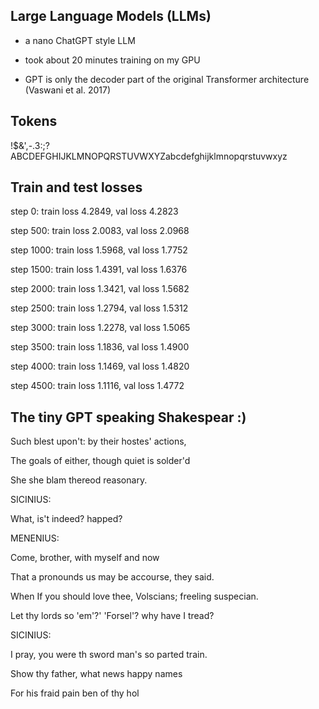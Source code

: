## Large Language Models (LLMs)

* a nano ChatGPT style LLM

* took about 20 minutes training on my GPU

* GPT is only the decoder part of the original Transformer architecture (Vaswani et al. 2017)

## Tokens

 !$&',-.3:;?ABCDEFGHIJKLMNOPQRSTUVWXYZabcdefghijklmnopqrstuvwxyz
 
## Train and test losses

step 0: train loss 4.2849, val loss 4.2823

step 500: train loss 2.0083, val loss 2.0968

step 1000: train loss 1.5968, val loss 1.7752

step 1500: train loss 1.4391, val loss 1.6376

step 2000: train loss 1.3421, val loss 1.5682

step 2500: train loss 1.2794, val loss 1.5312

step 3000: train loss 1.2278, val loss 1.5065

step 3500: train loss 1.1836, val loss 1.4900

step 4000: train loss 1.1469, val loss 1.4820

step 4500: train loss 1.1116, val loss 1.4772


## The tiny GPT speaking Shakespear :)

Such blest upon't: by their hostes' actions, 

The goals of either, though quiet is solder'd

She she blam thereod reasonary.

SICINIUS:

What, is't indeed? happed?

MENENIUS:

Come, brother, with myself and now

That a pronounds us may be accourse, they said.

When If you should love thee, Volscians; freeling suspecian.

Let thy lords so 'em'?' 'Forsel'? why have I tread?

SICINIUS:

I pray, you were th sword man's so parted train.

Show thy father, what news happy names

For his fraid pain ben of thy hol


